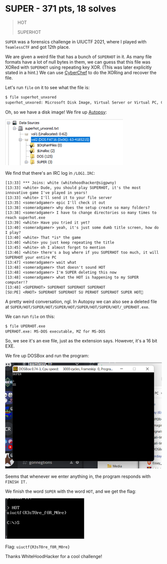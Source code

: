 # SUPER - 371 pts, 18 solves

> HOT
>  
>  SUPERHOT

`SUPER` was a forensics challenge in UIUCTF 2021, where I played with `TeamlessCTF` and got 12th place.

We are given a weird file that has a bunch of `SUPERHOT` in it. As many file formats have a lot of null bytes in them, we can guess that this file was XORed with `SUPERHOT` using repeating key XOR. (This was later explicitly stated in a hint.) We can use [CyberChef](https://gchq.github.io/CyberChef/#recipe=XOR(%7B'option':'UTF8','string':'SUPERHOT'%7D,'Standard',false)) to do the XORing and recover the file.

Let's run `file` on it to see what the file is:

```bash
$ file superhot_unxored
superhot_unxored: Microsoft Disk Image, Virtual Server or Virtual PC, Creator vbox 6.1 (W2k) Wed Jun 23 18:38:26 2021, 2147483648 bytes, CHS 4161/16/63
``` 

Oh, so we have a disk image! We fire up [Autopsy](https://www.sleuthkit.org/autopsy/):

![Autopsy](autopsy.png)

We find that there's an IRC log in `/LOG1.IRC`:

```
[13:33] *** Joins: white (whitehoodhacker@sigpwny) 
[13:33] <white> Dude, you should play SUPERHOT, it's the most innovative game I've played in years! 
[13:33] <white> I'll send it to your file server 
[13:35] <someradgamer> epic I'll check it out 
[13:38] <someradgamer> why does the setup create so many folders? 
[13:38] <someradgamer> I have to change directories so many times to reach superhot.exe 
[13:39] <white> Have you tried it yet? 
[13:40] <someradgamer> yeah, it's just some dumb title screen, how do I play? 
[13:40] <white> That *is* the game 
[13:40] <white> you just keep repeating the title 
[13:45] <white> oh I almost forgot to mention 
[13:46] <white> there's a bug where if you SUPERHOT too much, it will SUPERHOT your entire PC 
[13:47] <someradgamer> wait what 
[13:48] <someradgamer> that doesn't sound HOT 
[13:48] <someradgamer> I'm SUPER deleting this now 
[13:48] <someradgamer> what the HOT is happening to my SUPER computer!? 
[13:48] <SUPERHOT> SUPERHOT SUPERHOT SUPERHOT 
[SU:PE] <RHOT> SUPERHOT SUPERHOT SU PERHOT SUPERHOT SUPER HOT
```
A pretty weird conversation, ngl. In Autopsy we can also see a deleted file at `SUPER/HOT/SUPER/HOT/SUPER/HOT/SUPER/HOT/SUPER/HOT/_UPERHOT.exe`.

We can run `file` on this:

```bash
$ file UPERHOT.exe
UPERHOT.exe: MS-DOS executable, MZ for MS-DOS
```
So, we see it's an exe file, just as the extension says. However, it's a 16 bit EXE.

We fire up DOSBox and run the program:

![DOSBox](dosbox.png)

Seems that whenever we enter anything in, the program responds with `FINISH IT.`

We finish the word `SUPER` with the word `HOT`, and we get the flag:

![flag](flag.png)

Flag: `uiuctf{R3sT0re_f0R_M0re}`

Thanks WhiteHoodHacker for a cool challenge! 
